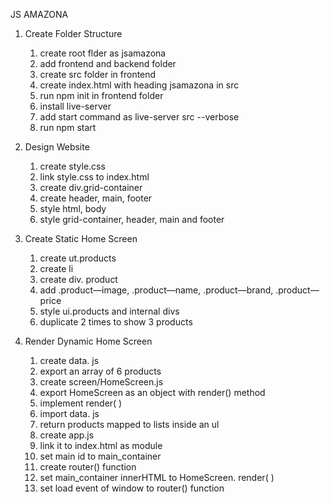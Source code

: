 JS AMAZONA

1.  Create Folder Structure
    1.  create root flder as jsamazona
    2.  add frontend and backend folder
    3.  create src folder in frontend
    4.  create index.html with heading jsamazona in src
    5.  run npm init in frontend folder
    6.  install live-server
    7.  add start command as live-server src --verbose
    8.  run npm start
2.  Design Website

    1.  create style.css
    2.  link style.css to index.html
    3.  create div.grid-container
    4.  create header, main, footer
    5.  style html, body
    6.  style grid-container, header, main and footer

3.  Create Static Home Screen

    1.  create ut.products
    2.  create li
    3.  create div. product
    4.  add .product—image, .product—name, .product—brand, .product—price
    5.  style ui.products and internal divs
    6.  duplicate 2 times to show 3 products

4.  Render Dynamic Home Screen
    1.  create data. js
    2.  export an array of 6 products
    3.  create screen/HomeScreen.js
    4.  export HomeScreen as an object with render() method
    5.  implement render( )
    6.  import data. js
    7.  return products mapped to lists inside an ul
    8.  create app.js
    9.  link it to index.html as module
    10. set main id to main_container
    11. create router() function
    12. set main_container innerHTML to HomeScreen. render( )
    13. set load event of window to router() function
